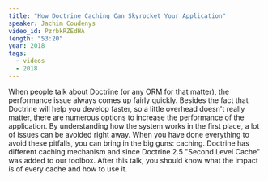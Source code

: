 ```yaml
---
title: "How Doctrine Caching Can Skyrocket Your Application"
speaker: Jachim Coudenys
video_id: PzrbkRZEdHA
length: "53:20"
year: 2018
tags:
  - videos
  - 2018
---
```


When people talk about Doctrine (or any ORM for that matter), the performance issue always comes up fairly quickly. Besides the fact that Doctrine will help you develop faster, so a little overhead doesn't really matter, there are numerous options to increase the performance of the application. By understanding how the system works in the first place, a lot of issues can be avoided right away. When you have done everything to avoid these pitfalls, you can bring in the big guns: caching. Doctrine has different caching mechanism and since Doctrine 2.5 "Second Level Cache" was added to our toolbox. After this talk, you should know what the impact is of every cache and how to use it.
